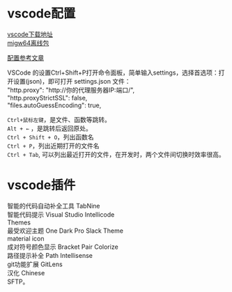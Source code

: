 # vscode配置
[vscode下载地址](https://code.visualstudio.com/Download)  
[migw64离线包](https://sourceforge.net/projects/mingw-w64/files/)  

[配置参考文章](https://mp.weixin.qq.com/s?src=11&timestamp=1581742111&ver=2159&signature=a983lMyzJBsQtFkDeMQX42JsWJtDZuTGYzV3WZE*E0RKz1P4UeyLWT-rFMgkeTgRPb-EyLj96wf1cOMpA5HNxUZzxJIVQfJZ8xxW1-bc0GRebJo46veJkaWwcCQ2ktPf&new=1)  

VSCode 的设置Ctrl+Shift+P打开命令面板，简单输入settings，选择首选项：打开设置(json)，即可打开 settings.json 文件：  
"http.proxy": "http://你的代理服务器IP:端口/",  
"http.proxyStrictSSL": false,  
"files.autoGuessEncoding": true,  


`Ctrl+鼠标左键`，是文件、函数等跳转。  
`Alt + ←` ，是跳转后返回原处。  
`Ctrl + Shift + O`，列出函数名  
`Ctrl + P`，列出近期打开的文件名  
`Ctrl + Tab`, 可以列出最近打开的文件，在开发时，两个文件间切换时效率很高。  

# vscode插件 
智能的代码自动补全工具 TabNine  
智能代码提示 Visual Studio Intellicode  
Themes  
最受欢迎主题 One Dark Pro 
Slack Theme   
material icon  
成对符号颜色显示 Bracket Pair Colorize  
路径提示补全 Path Intellisense  
git功能扩展 GitLens   
汉化 Chinese    
SFTP。  
